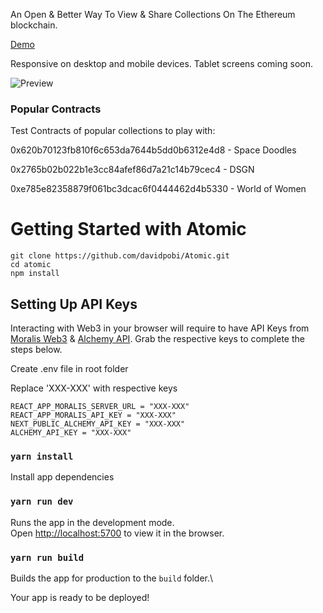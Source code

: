 An Open & Better Way To View & Share Collections On The Ethereum blockchain. 


[Demo](https://atomic-x.web.app/collection/0x620b70123fb810f6c653da7644b5dd0b6312e4d8)

Responsive on desktop and mobile devices. Tablet screens coming soon.


![Preview](https://firebasestorage.googleapis.com/v0/b/davidbash-96349.appspot.com/o/Portfolio%2FGalleryX%2FScreenshot%202022-06-24%20at%207.24.24%20PM.png?alt=media&token=96e6f68e-206c-4451-8a1c-a75ab55d4f1f)


### Popular Contracts
Test Contracts of popular collections to play with:

0x620b70123fb810f6c653da7644b5dd0b6312e4d8 - Space Doodles


0x2765b02b022b1e3cc84afef86d7a21c14b79cec4 - DSGN


0xe785e82358879f061bc3dcac6f0444462d4b5330 - World of Women



# Getting Started with Atomic
```
git clone https://github.com/davidpobi/Atomic.git
cd atomic
npm install
```


## Setting Up API Keys
Interacting with Web3 in your browser will require to have API Keys from [Moralis Web3](https://moralis.io/) & [Alchemy API](https://www.alchemy.com/). 
Grab the respective keys to complete the steps below.

Create .env file in root folder

Replace 'XXX-XXX' with respective keys

```
REACT_APP_MORALIS_SERVER_URL = "XXX-XXX"
REACT_APP_MORALIS_API_KEY = "XXX-XXX"
NEXT_PUBLIC_ALCHEMY_API_KEY = "XXX-XXX"
ALCHEMY_API_KEY = "XXX-XXX"
```



### `yarn install`

Install app dependencies


### `yarn run dev`

Runs the app in the development mode.\
Open [http://localhost:5700](http://localhost:5700) to view it in the browser.



### `yarn run build`

Builds the app for production to the `build` folder.\

Your app is ready to be deployed!

